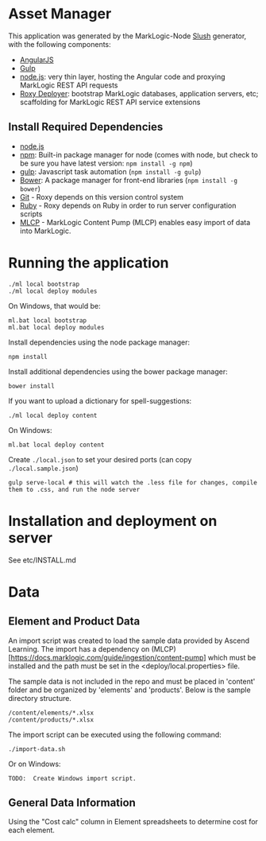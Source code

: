 # Asset Manager

This application was generated by the MarkLogic-Node [Slush](https://github.com/klei/slush) generator, with the following components:

- [AngularJS](https://angularjs.org/)
- [Gulp](http://gulpjs.com/)
- [node.js](http://nodejs.org/): very thin layer, hosting the Angular code and proxying MarkLogic REST API requests
- [Roxy Deployer](https://github.com/marklogic/roxy): bootstrap MarkLogic databases, application servers, etc; scaffolding for MarkLogic REST API service extensions

## Install Required Dependencies

- [node.js](http://nodejs.org/download/)
- [npm](https://www.npmjs.com/): Built-in package manager for node (comes with
  node, but check to be sure you have latest version: `npm install -g npm`)
- [gulp](http://gulpjs.com/): Javascript task automation (`npm install -g
  gulp`)
- [Bower](http://bower.io/): A package manager for front-end libraries (`npm
  install -g bower`)
- [Git](https://git-scm.com/) - Roxy depends on this version control system
- [Ruby](https://www.ruby-lang.org/en/documentation/installation/) - Roxy
  depends on Ruby in order to run server configuration scripts
- [MLCP](https://developer.marklogic.com/products/mlcp) - MarkLogic Content
  Pump (MLCP) enables easy import of data into MarkLogic.

# Running the application

    ./ml local bootstrap
    ./ml local deploy modules

On Windows, that would be:

    ml.bat local bootstrap
    ml.bat local deploy modules

Install dependencies using the node package manager:

    npm install

Install additional dependencies using the bower package manager:

    bower install

If you want to upload a dictionary for spell-suggestions:

    ./ml local deploy content

On Windows:

    ml.bat local deploy content

Create `./local.json` to set your desired ports (can copy `./local.sample.json`)

    gulp serve-local # this will watch the .less file for changes, compile them to .css, and run the node server

# Installation and deployment on server

See etc/INSTALL.md

# Data

## Element and Product Data

An import script was created to load the sample data provided by Ascend Learning.
The import has a dependency on (MLCP)[https://docs.marklogic.com/guide/ingestion/content-pump]
which must be installed and the path must be set in the <deploy/local.properties>
file.

The sample data is not included in the repo and must be placed in 'content' folder
and be organized by 'elements' and 'products'.  Below is the sample directory
structure.

    /content/elements/*.xlsx
    /content/products/*.xlsx


The import script can be executed using the following command:

    ./import-data.sh

Or on Windows:

    TODO:  Create Windows import script.

## General Data Information


Using the "Cost calc" column in Element spreadsheets to determine cost for each element.


